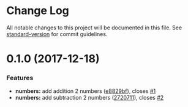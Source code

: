 # Change Log

All notable changes to this project will be documented in this file. See [standard-version](https://github.com/conventional-changelog/standard-version) for commit guidelines.

<a name="0.1.0"></a>
# 0.1.0 (2017-12-18)


### Features

* **numbers:** add addition 2 numbers ([e8829bf](https://github.com/karrung/cz-tut/commit/e8829bf)), closes [#1](https://github.com/karrung/cz-tut/issues/1)
* **numbers:** add subtraction 2 numbers ([2720711](https://github.com/karrung/cz-tut/commit/2720711)), closes [#2](https://github.com/karrung/cz-tut/issues/2)
